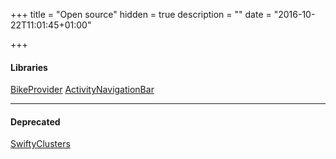 +++
title = "Open source"
hidden = true
description = ""
date = "2016-10-22T11:01:45+01:00"

+++

#### Libraries

[BikeProvider](https://github.com/superpeteblaze/BikeProvider)
[ActivityNavigationBar](https://github.com/superpeteblaze/ActivityNavigationBar)

***

#### Deprecated

[SwiftyClusters](https://github.com/superpeteblaze/SwiftyClusters)

